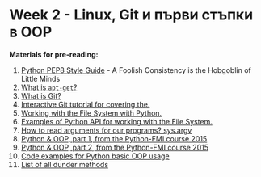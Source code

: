 # Week 2 - Linux, Git и първи стъпки в ОOP

**Materials for pre-reading:**

1. [Python PEP8 Style Guide](https://www.python.org/dev/peps/pep-0008/) - A Foolish Consistency is the Hobgoblin of Little Minds
2. [What is `apt-get`?](https://help.ubuntu.com/community/AptGet/Howto)
3. [What is Git?](http://git-scm.com/book/en/v2/Getting-Started-Git-Basics)
4. [Interactive Git tutorial for covering the.](https://try.github.io/levels/1/challenges/1)
5. [Working with the File System with Python.](https://docs.python.org/3.4/tutorial/inputoutput.html#reading-and-writing-files)
6. [Examples of Python API for working with the File System.](materials/working_with_files.md)
7. [How to read arguments for our programs? sys.argv](materials/program_arguments.md)
8. [Python & OOP, part 1, from the Python-FMI course 2015](http://fmi.py-bg.net/lectures/03-oop#1)
9. [Python & OOP, part 2, from the Python-FMI course 2015](http://fmi.py-bg.net/lectures/04-oop-2#1)
10. [Code examples for Python basic OOP usage](materials/oop.md)
11. [List of all dunder methods](https://docs.python.org/3.4/reference/datamodel.html#basic-customization)

